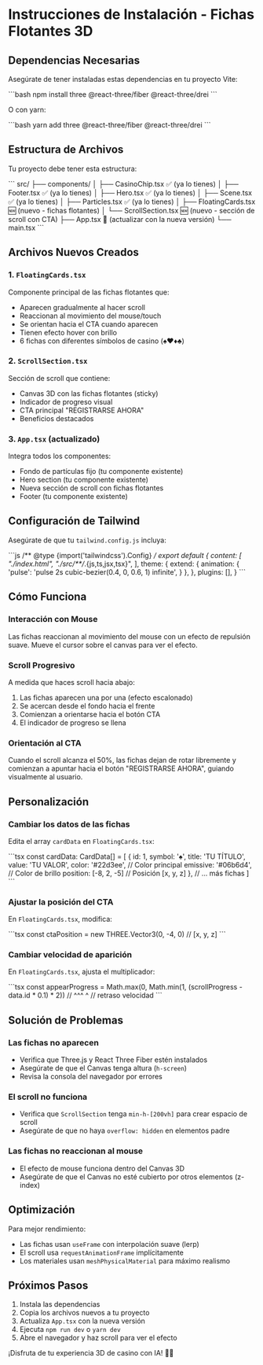 # Instrucciones de Instalación - Fichas Flotantes 3D

## Dependencias Necesarias

Asegúrate de tener instaladas estas dependencias en tu proyecto Vite:

\`\`\`bash
npm install three @react-three/fiber @react-three/drei
\`\`\`

O con yarn:

\`\`\`bash
yarn add three @react-three/fiber @react-three/drei
\`\`\`

## Estructura de Archivos

Tu proyecto debe tener esta estructura:

\`\`\`
src/
├── components/
│   ├── CasinoChip.tsx          ✅ (ya lo tienes)
│   ├── Footer.tsx              ✅ (ya lo tienes)
│   ├── Hero.tsx                ✅ (ya lo tienes)
│   ├── Scene.tsx               ✅ (ya lo tienes)
│   ├── Particles.tsx           ✅ (ya lo tienes)
│   ├── FloatingCards.tsx       🆕 (nuevo - fichas flotantes)
│   └── ScrollSection.tsx       🆕 (nuevo - sección de scroll con CTA)
├── App.tsx                     🔄 (actualizar con la nueva versión)
└── main.tsx
\`\`\`

## Archivos Nuevos Creados

### 1. `FloatingCards.tsx`
Componente principal de las fichas flotantes que:
- Aparecen gradualmente al hacer scroll
- Reaccionan al movimiento del mouse/touch
- Se orientan hacia el CTA cuando aparecen
- Tienen efecto hover con brillo
- 6 fichas con diferentes símbolos de casino (♠♥♦♣)

### 2. `ScrollSection.tsx`
Sección de scroll que contiene:
- Canvas 3D con las fichas flotantes (sticky)
- Indicador de progreso visual
- CTA principal "REGISTRARSE AHORA"
- Beneficios destacados

### 3. `App.tsx` (actualizado)
Integra todos los componentes:
- Fondo de partículas fijo (tu componente existente)
- Hero section (tu componente existente)
- Nueva sección de scroll con fichas flotantes
- Footer (tu componente existente)

## Configuración de Tailwind

Asegúrate de que tu `tailwind.config.js` incluya:

\`\`\`js
/** @type {import('tailwindcss').Config} */
export default {
  content: [
    "./index.html",
    "./src/**/*.{js,ts,jsx,tsx}",
  ],
  theme: {
    extend: {
      animation: {
        'pulse': 'pulse 2s cubic-bezier(0.4, 0, 0.6, 1) infinite',
      }
    },
  },
  plugins: [],
}
\`\`\`

## Cómo Funciona

### Interacción con Mouse
Las fichas reaccionan al movimiento del mouse con un efecto de repulsión suave. Mueve el cursor sobre el canvas para ver el efecto.

### Scroll Progresivo
A medida que haces scroll hacia abajo:
1. Las fichas aparecen una por una (efecto escalonado)
2. Se acercan desde el fondo hacia el frente
3. Comienzan a orientarse hacia el botón CTA
4. El indicador de progreso se llena

### Orientación al CTA
Cuando el scroll alcanza el 50%, las fichas dejan de rotar libremente y comienzan a apuntar hacia el botón "REGISTRARSE AHORA", guiando visualmente al usuario.

## Personalización

### Cambiar los datos de las fichas
Edita el array `cardData` en `FloatingCards.tsx`:

\`\`\`tsx
const cardData: CardData[] = [
  { 
    id: 1, 
    symbol: '♠', 
    title: 'TU TÍTULO', 
    value: 'TU VALOR', 
    color: '#22d3ee',      // Color principal
    emissive: '#06b6d4',   // Color de brillo
    position: [-8, 2, -5]  // Posición [x, y, z]
  },
  // ... más fichas
]
\`\`\`

### Ajustar la posición del CTA
En `FloatingCards.tsx`, modifica:

\`\`\`tsx
const ctaPosition = new THREE.Vector3(0, -4, 0) // [x, y, z]
\`\`\`

### Cambiar velocidad de aparición
En `FloatingCards.tsx`, ajusta el multiplicador:

\`\`\`tsx
const appearProgress = Math.max(0, Math.min(1, (scrollProgress - data.id * 0.1) * 2))
//                                                                    ^^^     ^
//                                                                  retraso  velocidad
\`\`\`

## Solución de Problemas

### Las fichas no aparecen
- Verifica que Three.js y React Three Fiber estén instalados
- Asegúrate de que el Canvas tenga altura (`h-screen`)
- Revisa la consola del navegador por errores

### El scroll no funciona
- Verifica que `ScrollSection` tenga `min-h-[200vh]` para crear espacio de scroll
- Asegúrate de que no haya `overflow: hidden` en elementos padre

### Las fichas no reaccionan al mouse
- El efecto de mouse funciona dentro del Canvas 3D
- Asegúrate de que el Canvas no esté cubierto por otros elementos (z-index)

## Optimización

Para mejor rendimiento:
- Las fichas usan `useFrame` con interpolación suave (lerp)
- El scroll usa `requestAnimationFrame` implícitamente
- Los materiales usan `meshPhysicalMaterial` para máximo realismo

## Próximos Pasos

1. Instala las dependencias
2. Copia los archivos nuevos a tu proyecto
3. Actualiza `App.tsx` con la nueva versión
4. Ejecuta `npm run dev` o `yarn dev`
5. Abre el navegador y haz scroll para ver el efecto

¡Disfruta de tu experiencia 3D de casino con IA! 🎰✨
